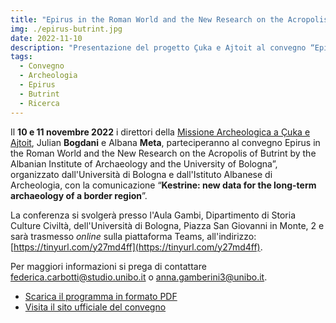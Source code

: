 ```yaml
---
title: "Epirus in the Roman World and the New Research on the Acropolis of Butrint by the Albanian Institute of Archaeology and the University of Bologna"
img: ./epirus-butrint.jpg
date: 2022-11-10
description: "Presentazione del progetto Çuka e Ajtoit al convegno “Epirus in the Roman World and the New Research on the Acropolis of Butrint by the Albanian Institute of Archaeology and the University of Bologna”"
tags:
  - Convegno
  - Archeologia
  - Epirus
  - Butrint
  - Ricerca
---
```



Il **10 e 11 novembre 2022** i direttori della [Missione Archeologica a Çuka e Ajtoit](../../ricerca/missione-archeologica-sapienza-a-cuka-e-ajtoit-albania/), Julian **Bogdani** e Albana **Meta**, parteciperanno al convegno Epirus in the Roman World and the New Research on the Acropolis of Butrint by the Albanian Institute of Archaeology and the University of Bologna”, organizzato dall'Università di Bologna e dall'Istituto Albanese di Archeologia, con la comunicazione “**Kestrine: new data for the long-term archaeology of a border region**”.

La conferenza si svolgerà presso l'Aula Gambi, Dipartimento di Storia Culture Civiltà, dell'Università di Bologna,  Piazza San Giovanni in Monte, 2 e sarà trasmesso *online* sulla piattaforma Teams, all'indirizzo: [https://tinyurl.com/y27md4ff](https://tinyurl.com/y27md4ff).

Per maggiori informazioni si prega di contattare [federica.carbotti@studio.unibo.it](mailto:federica.carbotti@studio.unibo.it) o [anna.gamberini3@unibo.it](mailto:anna.gamberini3@unibo.it).


- [Scarica il programma in formato PDF](./Programme_Workshop_Bologna_Epirus_Butrint.pdf)
- [Visita il sito ufficiale del convegno](https://site.unibo.it/butrint/en/international-workshop-epirus-in-the-roman-world-and-the-new-research-on-the-acropolis-of-butrint/programme)
